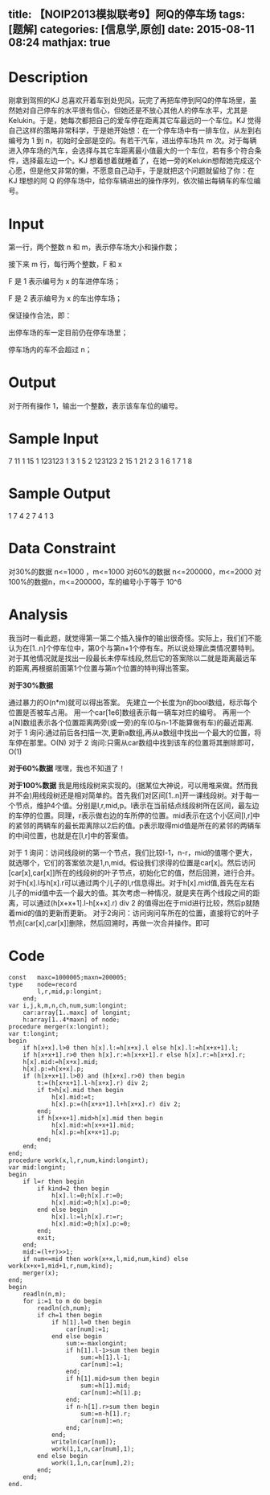 title:  【NOIP2013模拟联考9】阿Q的停车场
tags: [题解]
categories: [信息学,原创]
date: 2015-08-11 08:24
mathjax: true
---
Description
==
刚拿到驾照的KJ 总喜欢开着车到处兜风，玩完了再把车停到阿Q的停车场里，虽然她对自己停车的水平很有信心，但她还是不放心其他人的停车水平，尤其是Kelukin。于是，她每次都把自己的爱车停在距离其它车最远的一个车位。KJ 觉得自己这样的策略非常科学，于是她开始想：在一个停车场中有一排车位，从左到右编号为 1 到 n，初始时全部是空的。有若干汽车，进出停车场共 m 次。对于每辆进入停车场的汽车，会选择与其它车距离最小值最大的一个车位，若有多个符合条件，选择最左边一个。KJ 想着想着就睡着了，在她一旁的Kelukin想帮她完成这个心愿，但是他又非常的懒，不愿意自己动手，于是就把这个问题就留给了你：在KJ 理想的阿 Q 的停车场中，给你车辆进出的操作序列，依次输出每辆车的车位编号。

Input
==
第一行，两个整数 n 和 m，表示停车场大小和操作数；

接下来 m 行，每行两个整数，F 和 x

F 是 1 表示编号为 x 的车进停车场；

F 是 2 表示编号为 x 的车出停车场；

保证操作合法，即：

出停车场的车一定目前仍在停车场里；

停车场内的车不会超过 n； 

Output
==
对于所有操作 1，输出一个整数，表示该车车位的编号。

Sample Input
==
7 11
1 15
1 123123
1 3
1 5
2 123123
2 15
1 21
2 3
1 6
1 7
1 8

Sample Output
==
1
7
4
2
7
4
1
3

Data Constraint
==
对30%的数据 n<=1000 ，m<=1000
对60%的数据 n<=200000，m<=2000
对100%的数据n，m<=200000，车的编号小于等于 10^6

Analysis
==
我当时一看此题，就觉得第一第二个插入操作的输出很奇怪。实际上，我们们不能认为在[1..n]个停车位中，第0个与第n+1个停有车。所以说处理此类情况要特判。对于其他情况就是找出一段最长未停车线段,然后它的答案除以二就是距离最远车的距离,再根据前面第1个位置与第n个位置的特判得出答案。

**对于30%数据**

通过暴力的O(n*m)就可以得出答案。
先建立一个长度为n的bool数组，标示每个位置是否被车占用。
用一个car[1e6]数组表示每一辆车对应的编号。
再用一个a[N]数组表示各个位置距离两旁(或一旁)的车(0与n-1不能算做有车)的最近距离.
对于 1 询问:通过前后各扫描一次,更新a数组,再从a数组中找出一个最大的位置，将车停在那里。O(N)
对于 2 询问:只需从car数组中找到该车的位置将其删除即可，O(1)

**对于60%数据**
嘿嘿，我也不知道了！

**对于100%数据**
我是用线段树来实现的。(据某位大神说，可以用堆来做。然而我并不会)用线段树还是相对简单的。首先我们对区间[1..n]开一课线段树。对于每一个节点，维护4个值。分别是l,r,mid,p。l表示在当前结点线段树所在区间，最左边的车停的位置。同理，r表示做右边的车所停的位置。mid表示在这个小区间[l,r]中的紧邻的两辆车的最长距离除以2后的值。p表示取得mid值是所在的紧邻的两辆车的中间位置，也就是在[l,r]中的答案值。

对于 1 询问：访问线段树的第一个节点，我们比较l-1，n-r，mid的值哪个更大，就选哪个，它们的答案依次是1,n,mid。假设我们求得的位置是car[x]。然后访问[car[x],car[x]]所在的线段树的叶子节点，初始化它的值，然后回溯，进行合并。对于h[x].l与h[x].r可以通过两个儿子的l,r信息得出。对于h[x].mid值,首先在左右儿子的mid值中去一个最大的值。其次考虑一种情况，就是夹在两个线段之间的距离，可以通过(h[x+x+1].l-h[x+x].r) div 2 的值得出在于mid进行比较，然后p就随着mid的值的更新而更新。
对于2询问：访问询问车所在的位置，直接将它的叶子节点[car[x],car[x]]删除，然后回溯时，再做一次合并操作。即可


Code
==

```
const	maxc=1000005;maxn=200005;
type	node=record
		l,r,mid,p:longint;
	end;
var	i,j,k,m,n,ch,num,sum:longint;
	car:array[1..maxc] of longint;
	h:array[1..4*maxn] of node;
procedure merger(x:longint);
var	t:longint;
begin
	if h[x+x].l>0 then h[x].l:=h[x+x].l else h[x].l:=h[x+x+1].l;
	if h[x+x+1].r>0 then h[x].r:=h[x+x+1].r else h[x].r:=h[x+x].r;
	h[x].mid:=h[x+x].mid;
	h[x].p:=h[x+x].p;
	if (h[x+x+1].l>0) and (h[x+x].r>0) then begin
		t:=(h[x+x+1].l-h[x+x].r) div 2;
		if t>h[x].mid then begin
			h[x].mid:=t;
			h[x].p:=(h[x+x+1].l+h[x+x].r) div 2;
		end;
		if h[x+x+1].mid>h[x].mid then begin
			h[x].mid:=h[x+x+1].mid;
			h[x].p:=h[x+x+1].p;
		end;
	end;
end;
procedure work(x,l,r,num,kind:longint);
var	mid:longint;
begin
	if l=r then begin
		if kind=2 then begin
			h[x].l:=0;h[x].r:=0;
			h[x].mid:=0;h[x].p:=0;
		end else begin
			h[x].l:=l;h[x].r:=r;
			h[x].mid:=0;h[x].p:=0;
		end;
		exit;
	end;
	mid:=(l+r)>>1;
	if num<=mid then work(x+x,l,mid,num,kind) else work(x+x+1,mid+1,r,num,kind);
	merger(x);
end;
begin
	readln(n,m);
	for i:=1 to m do begin
		readln(ch,num);
		if ch=1 then begin
			if h[1].l=0 then begin
				car[num]:=1;
			end else begin
				sum:=-maxlongint;
				if h[1].l-1>sum then begin
					sum:=h[1].l-1;
					car[num]:=1;
				end;
				if h[1].mid>sum then begin
					sum:=h[1].mid;
					car[num]:=h[1].p;
				end;
				if n-h[1].r>sum then begin
					sum:=n-h[1].r;
					car[num]:=n;
				end;
			end;
			writeln(car[num]);
			work(1,1,n,car[num],1);
		end else begin
			work(1,1,n,car[num],2);
		end;
	end;
end.
```
